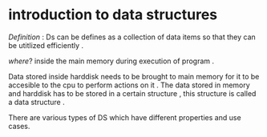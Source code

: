 # introduction to data structures
*Definition* : Ds can be defines as a collection of data items so that they can be utitlized efficiently .

*where*? inside the main memory during execution of program .

Data stored inside harddisk needs to be brought to main memory for it to be accesible to the cpu to perform actions on it . The data stored in memory and harddisk has to be stored in a certain structure , this structure is called a data structure . 

There are various types of DS which have different properties and use cases. 